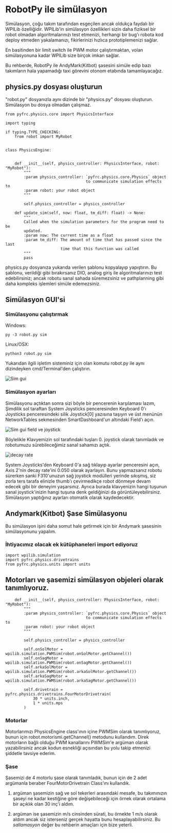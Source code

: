 # RobotPy ile simülasyon

Simülasyon, çoğu takım tarafından esgeçilen ancak oldukça faydalı bir WPILib özelliğidir. WPILib'in simülasyon özellikleri sizin daha fiziksel bir robot olmadan algoritmalarınızı test etmenizi, herhangi bir bug'ı robota kod deploy etmeden yakalamanızı, fikirlerinizi hızlıca prototiplemenizi sağlar.

En basitinden bir limit switch ile PWM motor çalıştırmaktan, volan simülasyonuna kadar WPILib size birçok imkan sağlar.

Bu rehberde, RobotPy ile AndyMark(Kitbot) şasesini simüle edip bazı takımların hala yapamadığı taxi görevini otonom etabında tamamlayacağız.

## physics.py dosyası oluşturun
"robot.py" dosyanızla aynı dizinde bir "physics.py" dosyası oluşturun. Simülasyon bu dosya olmadan çalışmaz.
```
from pyfrc.physics.core import PhysicsInterface

import typing

if typing.TYPE_CHECKING:
    from robot import MyRobot


class PhysicsEngine:


    def __init__(self, physics_controller: PhysicsInterface, robot: "MyRobot"):
        """
        :param physics_controller: `pyfrc.physics.core.Physics` object
                                   to communicate simulation effects to
        :param robot: your robot object
        """

        self.physics_controller = physics_controller

    def update_sim(self, now: float, tm_diff: float) -> None:
        """
        Called when the simulation parameters for the program need to be
        updated.
        :param now: The current time as a float
        :param tm_diff: The amount of time that has passed since the last
                        time that this function was called
        """
        pass
```
physics.py dosyanıza yukarıda verilen şablonu kopyalayıp yapıştırın. Bu şablonu, verildiği gibi bırakırsanız DIO, analog giriş ile algoritmalarınızı test edebilirsiniz; ancak robotu sanal sahada süremezsiniz ve pathplanning gibi daha kompleks işlemleri simüle edemezsiniz.

## Simülasyon GUI'si

### Simülasyonu çalıştırmak

Windows:

```py -3 robot.py sim```

Linux/OSX:

```python3 robot.py sim```

Yukarıdan ilgili işletim sisteminiz için olan komutu robot.py ile aynı dizindeyken cmd/Terminal'den çalıştırın.

![Sim gui](https://lh5.googleusercontent.com/iy71etFmE9GbTkvepDT7wxfKyVnmebxlsnv1zNARKbUmt1BEjkhqJmuipgJHR_Xoi2c=w2400)

### Simülasyon ayarları

Simülasyonu açtıktan sonra sizi böyle bir pencerenin karşılaması lazım, Şimdilik sol taraftan System Joysticks penceresinden Keyboard 0'ı Joysticks penceresindeki silik Joystick[0] yazısına taşıyın ve üst menünün NetworkTables sekmesinden SmartDashboard'un altındaki Field'ı açın.

![Sim gui field ve joystick](https://lh6.googleusercontent.com/1azqDg3iCgHPCkMs2Cdxk4hBpYDPMkprZd-OHb7BbiO0GerNOvhlt7xQi82C-9n57Ys=w2400)

Böylelikle Klavyemizin sol tarafındaki tuşları 0. joystick olarak tanımladık ve robotumuzu sürebileceğimiz sanal sahamızı açtık.

![decay rate](https://lh5.googleusercontent.com/KleVFEw2V9UqbaFb15H4n7hjjv6Of65KGIose_nrajql9mzmLLTWzw_Fc5FVsYG7rzY=w2400)

System Joysticks'den Keyboard 0'a sağ tıklayıp ayarlar penceresini açın, Axis 2'nin decay rate'ini 0.050 olarak ayarlayın. Bunu yapmazsanız robotu sürerken sanki F310'unuzun sağ joystick modülleri yerinde sıkışmış, siz zorla ters tarafa elinizle thumb'ı çevirmedikçe robot dönmeye devam edecek gibi bir deneyim yaşarsınız. Ayrıca burada klavyenizin hangi tuşunun sanal joystick'inizin hangi tuşuna denk geldiğinizi da görüntüleyebilirsiniz. Simülasyon yaptığınız ayarları otomatik olarak kaydedecektir.

## Andymark(Kitbot) Şase Simülasyonu

Bu simülasyon işini daha somut hale getirmek için bir Andymark şasesinin simülasyonunu yapalım.

### İhtiyacımız olacak ek kütüphaneleri import ediyoruz
```
import wpilib.simulation
import pyfrc.physics.drivetrains
from pyfrc.physics.units import units
```

## Motorları ve şasemizi simülasyon objeleri olarak tanımlıyoruz.

```
    def __init__(self, physics_controller: PhysicsInterface, robot: "MyRobot"):
        """
        :param physics_controller: `pyfrc.physics.core.Physics` object
                                   to communicate simulation effects to
        :param robot: your robot object
        """

        self.physics_controller = physics_controller

        self.onSolMotor = wpilib.simulation.PWMSim(robot.onSolMotor.getChannel())
        self.onSagMotor = wpilib.simulation.PWMSim(robot.onSagMotor.getChannel())
        self.arkaSolMotor = wpilib.simulation.PWMSim(robot.arkaSolMotor.getChannel())
        self.arkaSagMotor = wpilib.simulation.PWMSim(robot.arkaSagMotor.getChannel())

        self.drivetrain = pyfrc.physics.drivetrains.FourMotorDrivetrain(
            30 * units.inch,
            1 * units.mps
        )
```

### Motorlar

Motorlarımızı PhysicsEngine class'ının içine PWMSim olarak tanımlıyoruz, bunun için robot.motorismi.getChannel() metodunu kullandım. Direk motorların bağlı olduğu PWM kanallarını PWMSim'e argüman olarak yazabilirsiniz ancak kodun esnekliği açısından bu yolu takip etmenizi şiddetle tavsiye ederim.

### Şase

Şasemizi de 4 motorlu şase olarak tanımladık, bunun için de 2 adet argümanla beraber FourMotorDrivetrain Class'ını kullandık.

1. argüman şasemizin sağ ve sol tekerleri arasındaki mesafe, bu takımınızın şaseyi ne kadar kestiğine göre değişebileceği için örnek olarak ortalama bir açıklık olan 30 inç'i aldım.

2. argüman ise şasemizin m/s cinsinden sürati, bu örnekte 1 m/s olarak aldım ancak siz isterseniz gerçek hayatta bunu hesaplayabilirsiniz. Bu *sallamasyon* değer bu rehberin amaçları için bize yeterli.
